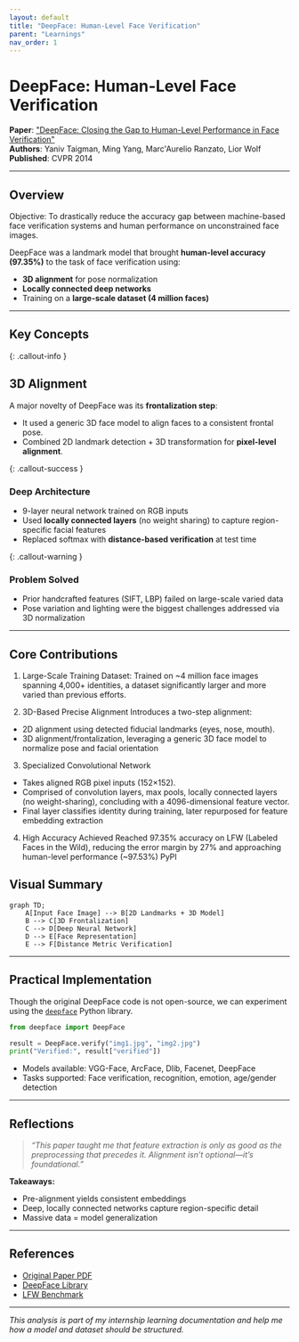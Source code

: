 ```yaml
---
layout: default
title: "DeepFace: Human-Level Face Verification"
parent: "Learnings"
nav_order: 1
---
```


# DeepFace: Human-Level Face Verification

**Paper**: ["DeepFace: Closing the Gap to Human-Level Performance in Face Verification"](https://www.cs.toronto.edu/~ranzato/publications/taigman_cvpr14.pdf)  
**Authors**: Yaniv Taigman, Ming Yang, Marc'Aurelio Ranzato, Lior Wolf  
**Published**: CVPR 2014

---

## Overview

Objective: To drastically reduce the accuracy gap between machine-based face verification systems and human performance on unconstrained face images.

DeepFace was a landmark model that brought **human-level accuracy (97.35%)** to the task of face verification using:

- **3D alignment** for pose normalization  
- **Locally connected deep networks**  
- Training on a **large-scale dataset (4 million faces)**

---

## Key Concepts

{: .callout-info }
## 3D Alignment
A major novelty of DeepFace was its **frontalization step**:
- It used a generic 3D face model to align faces to a consistent frontal pose.
- Combined 2D landmark detection + 3D transformation for **pixel-level alignment**.

{: .callout-success }
### Deep Architecture
- 9-layer neural network trained on RGB inputs  
- Used **locally connected layers** (no weight sharing) to capture region-specific facial features  
- Replaced softmax with **distance-based verification** at test time

{: .callout-warning }
###  Problem Solved
- Prior handcrafted features (SIFT, LBP) failed on large-scale varied data  
- Pose variation and lighting were the biggest challenges addressed via 3D normalization

---

## Core Contributions
1. Large-Scale Training Dataset: Trained on ~4 million face images spanning 4,000+ identities, a dataset significantly larger and more varied than previous efforts.
 
2. 3D-Based Precise Alignment
Introduces a two-step alignment:
- 2D alignment using detected fiducial landmarks (eyes, nose, mouth).
- 3D alignment/frontalization, leveraging a generic 3D face model to normalize pose and facial orientation
  
3. Specialized Convolutional Network
- Takes aligned RGB pixel inputs (152×152).
- Comprised of convolution layers, max pools, locally connected layers (no weight-sharing), concluding with a 4096-dimensional feature vector.
- Final layer classifies identity during training, later repurposed for feature embedding extraction 

4. High Accuracy Achieved
Reached 97.35% accuracy on LFW (Labeled Faces in the Wild), reducing the error margin by 27% and approaching human-level performance (~97.53%) 
PyPI

## Visual Summary

```mermaid
graph TD;
    A[Input Face Image] --> B[2D Landmarks + 3D Model]
    B --> C[3D Frontalization]
    C --> D[Deep Neural Network]
    D --> E[Face Representation]
    E --> F[Distance Metric Verification]
````

---

##  Practical Implementation

Though the original DeepFace code is not open-source, we can experiment using the [`deepface`](https://github.com/serengil/deepface) Python library.

```python
from deepface import DeepFace

result = DeepFace.verify("img1.jpg", "img2.jpg")
print("Verified:", result["verified"])
```

* Models available: VGG-Face, ArcFace, Dlib, Facenet, DeepFace
* Tasks supported: Face verification, recognition, emotion, age/gender detection

---

## Reflections

> *“This paper taught me that feature extraction is only as good as the preprocessing that precedes it. Alignment isn’t optional—it’s foundational.”*

**Takeaways:**

* Pre-alignment yields consistent embeddings
* Deep, locally connected networks capture region-specific detail
* Massive data = model generalization

---

##  References

* [Original Paper PDF](https://www.cs.toronto.edu/~ranzato/publications/taigman_cvpr14.pdf)
* [DeepFace Library](https://pypi.org/project/deepface/)
* [LFW Benchmark](http://vis-www.cs.umass.edu/lfw/)

---

 *This analysis is part of my internship learning documentation and help me how a model and dataset should be structured.*
